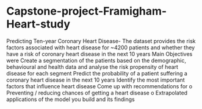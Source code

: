 # Capstone-project-Framigham-Heart-study
Predicting Ten-year Coronary Heart Disease- The dataset provides the risk factors associated with heart disease for ~4200 patients and whether they have a risk of coronary heart disease in the next 10 years
Main Objectives were
Create a segmentation of the patients based on the demographic, behavioural and health data and analyse the risk propensity of heart disease for each segment
Predict the probability of a patient suffering a coronary heart disease in the next 10 years
Identify the most important factors that influence heart disease
Come up with recommendations for
o Preventing / reducing chances of getting a heart disease
o Extrapolated applications of the model you build and its findings

